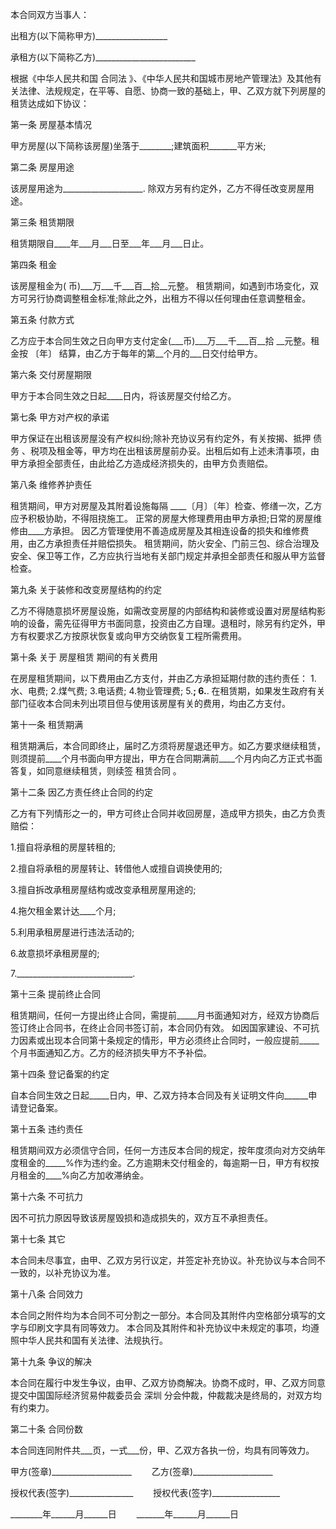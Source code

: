 
 


本合同双方当事人：


出租方(以下简称甲方)__________________


承租方(以下简称乙方)_________________________


根据《中华人民共和国
合同法
》、《中华人民共和国城市房地产管理法》及其他有关法律、法规规定，在平等、自愿、协商一致的基础上，甲、乙双方就下列房屋的租赁达成如下协议：


第一条 房屋基本情况


甲方房屋(以下简称该房屋)坐落于________;建筑面积_______平方米;


第二条 房屋用途


该房屋用途为____________________. 除双方另有约定外，乙方不得任改变房屋用途。


第三条 租赁期限


租赁期限自____年___月___日至___年___月___日止。


第四条 租金


该房屋租金为( 币)___万___千___百__拾__元整。 租赁期间，如遇到市场变化，双方可另行协商调整租金标准;除此之外，出租方不得以任何理由任意调整租金。


第五条 付款方式


乙方应于本合同生效之日向甲方支付定金(___币)___万___千___百__拾 __元整。租金按 〔年〕 结算，由乙方于每年的第__个月的___日交付给甲方。


第六条 交付房屋期限


甲方于本合同生效之日起____日内，将该房屋交付给乙方。


第七条 甲方对产权的承诺


甲方保证在出租该房屋没有产权纠纷;除补充协议另有约定外，有关按揭、抵押
债务
、税项及租金等，甲方均在出租该房屋前办妥。出租后如有上述未清事项，由甲方承担全部责任，由此给乙方造成经济损失的，由甲方负责赔偿。


第八条 维修养护责任


租赁期间，甲方对房屋及其附着设施每隔 ____〔月〕〔年〕检查、修缮一次，乙方应予积极协助，不得阻挠施工。 正常的房屋大修理费用由甲方承担;日常的房屋维修由____方承担。 因乙方管理使用不善造成房屋及其相连设备的损失和维修费用，由乙方承担责任并赔偿损失。 租赁期间，防火安全、门前三包、综合治理及安全、保卫等工作，乙方应执行当地有关部门规定并承担全部责任和服从甲方监督检查。


第九条 关于装修和改变房屋结构的约定


乙方不得随意损坏房屋设施，如需改变房屋的内部结构和装修或设置对房屋结构影响的设备，需先征得甲方书面同意，投资由乙方自理。退租时，除另有约定外，甲方有权要求乙方按原状恢复或向甲方交纳恢复工程所需费用。


第十条 关于
房屋租赁
期间的有关费用


在房屋租赁期间，以下费用由乙方支付，并由乙方承担延期付款的违约责任： 1.水、电费; 2.煤气费; 3.电话费; 4.物业管理费; 5.________________; 6.________________. 在租赁期，如果发生政府有关部门征收本合同未列出项目但与使用该房屋有关的费用，均由乙方支付。


第十一条 租赁期满


租赁期满后，本合同即终止，届时乙方须将房屋退还甲方。如乙方要求继续租赁，则须提前____个月书面向甲方提出，甲方在合同期满前____个月内向乙方正式书面答复，如同意继续租赁，则续签
租赁合同
。


第十二条 因乙方责任终止合同的约定


乙方有下列情形之一的，甲方可终止合同并收回房屋，造成甲方损失，由乙方负责赔偿：


1.擅自将承租的房屋转租的;


2.擅自将承租的房屋转让、转借他人或擅自调换使用的;


3.擅自拆改承租房屋结构或改变承租房屋用途的;


4.拖欠租金累计达____个月;


5.利用承租房屋进行违法活动的;


6.故意损坏承租房屋的;


7._____________________________.


第十三条 提前终止合同


租赁期间，任何一方提出终止合同，需提前_____月书面通知对方，经双方协商后签订终止合同书，在终止合同书签订前，本合同仍有效。 如因国家建设、不可抗力因素或出现本合同第十条规定的情形，甲方必须终止合同时，一般应提前_____个月书面通知乙方。乙方的经济损失甲方不予补偿。


第十四条 登记备案的约定


自本合同生效之日起_____日内，甲、乙双方持本合同及有关证明文件向______申请登记备案。


第十五条 违约责任


租赁期间双方必须信守合同，任何一方违反本合同的规定，按年度须向对方交纳年度租金的_____%作为违约金。乙方逾期未交付租金的，每逾期一日，甲方有权按月租金的____%向乙方加收滞纳金。


第十六条 不可抗力


因不可抗力原因导致该房屋毁损和造成损失的，双方互不承担责任。


第十七条 其它


本合同未尽事宜，由甲、乙双方另行议定，并签定补充协议。补充协议与本合同不一致的，以补充协议为准。


第十八条 合同效力


本合同之附件均为本合同不可分割之一部分。本合同及其附件内空格部分填写的文字与印刷文字具有同等效力。 本合同及其附件和补充协议中未规定的事项，均遵照中华人民共和国有关法律、法规执行。


第十九条 争议的解决


本合同在履行中发生争议，由甲、乙双方协商解决。协商不成时，甲、乙双方同意提交中国国际经济贸易仲裁委员会
深圳
分会仲裁，仲裁裁决是终局的，对双方均有约束力。


第二十条 合同份数


本合同连同附件共___页，一式___份，甲、乙双方各执一份，均具有同等效力。


甲方(签章)____________________ 　　乙方(签章)____________________


授权代表(签字)________________ 　　授权代表(签字)_________________


________年______月______日　　 _______年______月______日
 


 

 
 
 
 
 
  


  
 

  


  


  
 
 
 
 

